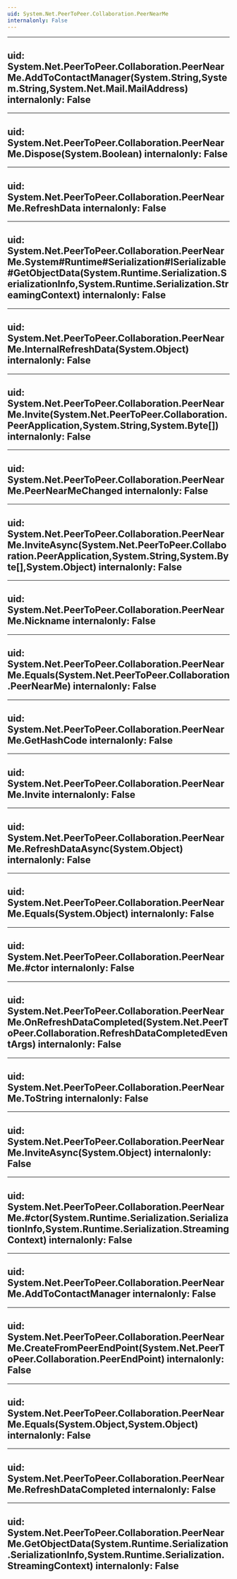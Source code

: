 ```yaml
---
uid: System.Net.PeerToPeer.Collaboration.PeerNearMe
internalonly: False
---
```


---
uid: System.Net.PeerToPeer.Collaboration.PeerNearMe.AddToContactManager(System.String,System.String,System.Net.Mail.MailAddress)
internalonly: False
---

---
uid: System.Net.PeerToPeer.Collaboration.PeerNearMe.Dispose(System.Boolean)
internalonly: False
---

---
uid: System.Net.PeerToPeer.Collaboration.PeerNearMe.RefreshData
internalonly: False
---

---
uid: System.Net.PeerToPeer.Collaboration.PeerNearMe.System#Runtime#Serialization#ISerializable#GetObjectData(System.Runtime.Serialization.SerializationInfo,System.Runtime.Serialization.StreamingContext)
internalonly: False
---

---
uid: System.Net.PeerToPeer.Collaboration.PeerNearMe.InternalRefreshData(System.Object)
internalonly: False
---

---
uid: System.Net.PeerToPeer.Collaboration.PeerNearMe.Invite(System.Net.PeerToPeer.Collaboration.PeerApplication,System.String,System.Byte[])
internalonly: False
---

---
uid: System.Net.PeerToPeer.Collaboration.PeerNearMe.PeerNearMeChanged
internalonly: False
---

---
uid: System.Net.PeerToPeer.Collaboration.PeerNearMe.InviteAsync(System.Net.PeerToPeer.Collaboration.PeerApplication,System.String,System.Byte[],System.Object)
internalonly: False
---

---
uid: System.Net.PeerToPeer.Collaboration.PeerNearMe.Nickname
internalonly: False
---

---
uid: System.Net.PeerToPeer.Collaboration.PeerNearMe.Equals(System.Net.PeerToPeer.Collaboration.PeerNearMe)
internalonly: False
---

---
uid: System.Net.PeerToPeer.Collaboration.PeerNearMe.GetHashCode
internalonly: False
---

---
uid: System.Net.PeerToPeer.Collaboration.PeerNearMe.Invite
internalonly: False
---

---
uid: System.Net.PeerToPeer.Collaboration.PeerNearMe.RefreshDataAsync(System.Object)
internalonly: False
---

---
uid: System.Net.PeerToPeer.Collaboration.PeerNearMe.Equals(System.Object)
internalonly: False
---

---
uid: System.Net.PeerToPeer.Collaboration.PeerNearMe.#ctor
internalonly: False
---

---
uid: System.Net.PeerToPeer.Collaboration.PeerNearMe.OnRefreshDataCompleted(System.Net.PeerToPeer.Collaboration.RefreshDataCompletedEventArgs)
internalonly: False
---

---
uid: System.Net.PeerToPeer.Collaboration.PeerNearMe.ToString
internalonly: False
---

---
uid: System.Net.PeerToPeer.Collaboration.PeerNearMe.InviteAsync(System.Object)
internalonly: False
---

---
uid: System.Net.PeerToPeer.Collaboration.PeerNearMe.#ctor(System.Runtime.Serialization.SerializationInfo,System.Runtime.Serialization.StreamingContext)
internalonly: False
---

---
uid: System.Net.PeerToPeer.Collaboration.PeerNearMe.AddToContactManager
internalonly: False
---

---
uid: System.Net.PeerToPeer.Collaboration.PeerNearMe.CreateFromPeerEndPoint(System.Net.PeerToPeer.Collaboration.PeerEndPoint)
internalonly: False
---

---
uid: System.Net.PeerToPeer.Collaboration.PeerNearMe.Equals(System.Object,System.Object)
internalonly: False
---

---
uid: System.Net.PeerToPeer.Collaboration.PeerNearMe.RefreshDataCompleted
internalonly: False
---

---
uid: System.Net.PeerToPeer.Collaboration.PeerNearMe.GetObjectData(System.Runtime.Serialization.SerializationInfo,System.Runtime.Serialization.StreamingContext)
internalonly: False
---
